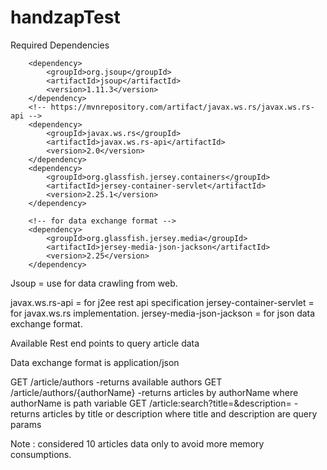 # handzapTest

Required Dependencies 

        <dependency>
            <groupId>org.jsoup</groupId>
            <artifactId>jsoup</artifactId>
            <version>1.11.3</version>
        </dependency>
        <!-- https://mvnrepository.com/artifact/javax.ws.rs/javax.ws.rs-api -->
        <dependency>
            <groupId>javax.ws.rs</groupId>
            <artifactId>javax.ws.rs-api</artifactId>
            <version>2.0</version>
        </dependency>
        <dependency>
            <groupId>org.glassfish.jersey.containers</groupId>
            <artifactId>jersey-container-servlet</artifactId>
            <version>2.25.1</version>
        </dependency>

        <!-- for data exchange format -->
        <dependency>
            <groupId>org.glassfish.jersey.media</groupId>
            <artifactId>jersey-media-json-jackson</artifactId>
            <version>2.25</version>
        </dependency>
        
 Jsoup = use for data crawling from web.
 
 
 javax.ws.rs-api = for j2ee rest api specification
 jersey-container-servlet = for javax.ws.rs implementation.
 jersey-media-json-jackson = for json data exchange format.
 
 
 Available Rest end points to query article data
 
 Data exchange format is application/json
 
  GET /article/authors -returns available authors
  GET /article/authors/{authorName} -returns articles by authorName where authorName is path variable
  GET /article:search?title=&description= -returns articles by title or description where title and description are query params
  
  Note : considered 10 articles data only to avoid more memory consumptions. 
